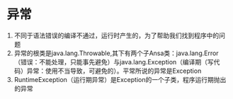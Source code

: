 #  异常
1.  不同于语法错误的编译不通过，运行时产生的，为了帮助我们找到程序中的问题
2. 	异常的根类是java.lang.Throwable,其下有两个子Ansa类：java.lang.Error（错误：不能处理，只能事先避免）与java.lang.Exception（编译期（写代码）异常：使用不当导致，可避免的）。平常所说的异常是Exception
3. 	RuntimeException（运行期异常）是Exception的一个子类，程序运行期抛出的异常